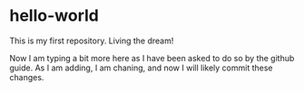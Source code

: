 # hello-world
This is my first repository.  Living the dream!

Now I am typing a bit more here as I have been asked to do so by the github guide.
As I am adding, I am chaning, and now I will likely commit these changes.
